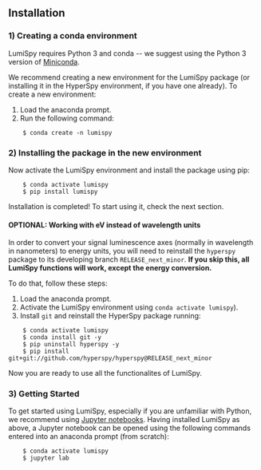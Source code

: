 ## Installation

### 1) Creating a conda environment

LumiSpy requires Python 3 and conda -- we suggest using the Python 3 version 
of [Miniconda](https://conda.io/miniconda.html).

We recommend creating a new environment for the LumiSpy package (or installing 
it in the HyperSpy environment, if you have one already). To create a new 
environment:

1. Load the anaconda prompt.
2. Run the following command:

```
    $ conda create -n lumispy
```

### 2) Installing the package in the new environment

Now activate the LumiSpy environment and install the package using pip:
```
    $ conda activate lumispy
    $ pip install lumispy
```

Installation is completed! To start using it, check the next section.

#### OPTIONAL: Working with eV instead of wavelength units

In order to convert your signal luminescence axes (normally in wavelength in nanometers) to energy units, you will need to reinstall the `hyperspy` package to its developing branch `RELEASE_next_minor`. **If you skip this, all LumiSpy functions will work, except the energy conversion.**

To do that, follow these steps:

1. Load the anaconda prompt.
2. Activate the LumiSpy environment using `conda activate lumispy`).
5. Install `git` and reinstall the HyperSpy package running:

```
    $ conda activate lumispy
    $ conda install git -y
    $ pip uninstall hyperspy -y
    $ pip install git+git://github.com/hyperspy/hyperspy@RELEASE_next_minor
```

Now you are ready to use all the functionalites of LumiSpy.

### 3) Getting Started

To get started using LumiSpy, especially if you are unfamiliar with Python, we 
recommend using [Jupyter notebooks](https://jupyter.org/). Having installed 
LumiSpy as above, a Jupyter notebook can be opened using the following commands 
entered into an anaconda prompt (from scratch):

```
    $ conda activate lumispy
    $ jupyter lab
```
